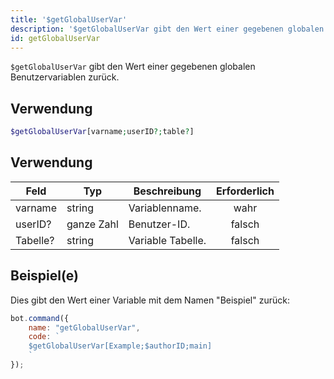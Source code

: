 ```yaml
---
title: '$getGlobalUserVar'
description: '$getGlobalUserVar gibt den Wert einer gegebenen globalen Benutzervariablen zurück.'
id: getGlobalUserVar
---
```


`$getGlobalUserVar` gibt den Wert einer gegebenen globalen Benutzervariablen zurück.

## Verwendung

```php
$getGlobalUserVar[varname;userID?;table?]
```

## Verwendung

| Feld     | Typ        | Beschreibung      | Erforderlich |
| -------- | ---------- | ----------------- |:------------:|
| varname  | string     | Variablenname.    |     wahr     |
| userID?  | ganze Zahl | Benutzer-ID.      |    falsch    |
| Tabelle? | string     | Variable Tabelle. |    falsch    |

## Beispiel(e)

Dies gibt den Wert einer Variable mit dem Namen "Beispiel" zurück:

```javascript
bot.command({
    name: "getGlobalUserVar",
    code: `
    $getGlobalUserVar[Example;$authorID;main]
    `
});
```